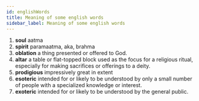 ```yaml
---
id: englishWords
title: Meaning of some english words
sidebar_label: Meaning of some english words
---
```


1. **soul** aatma
2. **spirit** paramaatma, aka, brahma
3. **oblation** a thing presented or offered to God.
4. **altar** a table or flat-topped block used as the focus for a religious ritual, especially for making sacrifices or offerings to a deity.
5. **prodigious** impressively great in extent
6. **esoteric** intended for or likely to be understood by only a small number of people with a specialized knowledge or interest.
7. **exoteric** intended for or likely to be understood by the general public.
